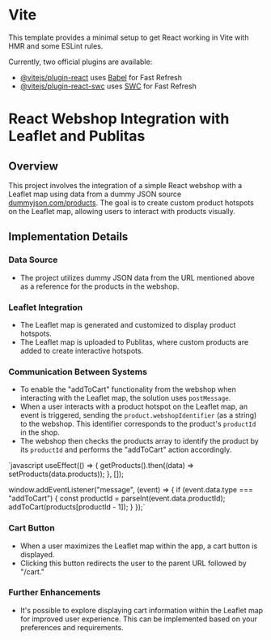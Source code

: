 # Vite

This template provides a minimal setup to get React working in Vite with HMR and some ESLint rules.

Currently, two official plugins are available:

- [@vitejs/plugin-react](https://github.com/vitejs/vite-plugin-react/blob/main/packages/plugin-react/README.md) uses [Babel](https://babeljs.io/) for Fast Refresh
- [@vitejs/plugin-react-swc](https://github.com/vitejs/vite-plugin-react-swc) uses [SWC](https://swc.rs/) for Fast Refresh

# React Webshop Integration with Leaflet and Publitas

## Overview

This project involves the integration of a simple React webshop with a Leaflet map using data from a dummy JSON source [dummyjson.com/products](https://dummyjson.com/products). The goal is to create custom product hotspots on the Leaflet map, allowing users to interact with products visually.

## Implementation Details

### Data Source

- The project utilizes dummy JSON data from the URL mentioned above as a reference for the products in the webshop.

### Leaflet Integration

- The Leaflet map is generated and customized to display product hotspots.
- The Leaflet map is uploaded to Publitas, where custom products are added to create interactive hotspots.

### Communication Between Systems

- To enable the "addToCart" functionality from the webshop when interacting with the Leaflet map, the solution uses `postMessage`.
- When a user interacts with a product hotspot on the Leaflet map, an event is triggered, sending the `product.webshopIdentifier` (as a string) to the webshop. This identifier corresponds to the product's `productId` in the shop.
- The webshop then checks the products array to identify the product by its `productId` and performs the "addToCart" action accordingly.

`javascript
useEffect(() => {
getProducts().then((data) => setProducts(data.products));
}, []);

window.addEventListener("message", (event) => {
if (event.data.type === "addToCart") {
const productId = parseInt(event.data.productId);
addToCart(products[productId - 1]);
}
});`

### Cart Button

- When a user maximizes the Leaflet map within the app, a cart button is displayed.
- Clicking this button redirects the user to the parent URL followed by "/cart."

### Further Enhancements

- It's possible to explore displaying cart information within the Leaflet map for improved user experience. This can be implemented based on your preferences and requirements.
